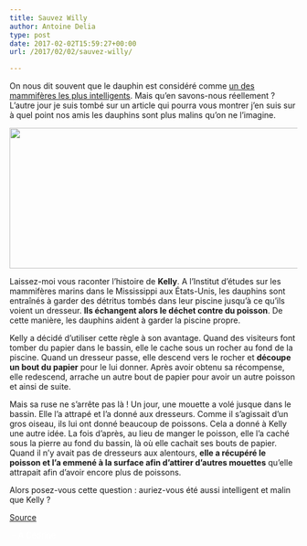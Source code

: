```yaml
---
title: Sauvez Willy
author: Antoine Delia
type: post
date: 2017-02-02T15:59:27+00:00
url: /2017/02/02/sauvez-willy/

---
```

On nous dit souvent que le dauphin est considéré comme [un des mammifères les plus intelligents][1]. Mais qu&#8217;en savons-nous réellement ? L&#8217;autre jour je suis tombé sur un article qui pourra vous montrer j&#8217;en suis sur à quel point nos amis les dauphins sont plus malins qu&#8217;on ne l&#8217;imagine.

<img loading="lazy" class="aligncenter" src="https://i0.wp.com/www.club-panda.fr/wp-content/uploads/2014/06/dauphin_homme-et-dauphin.jpg?resize=549%2C246" width="549" height="246" data-recalc-dims="1" /> 

Laissez-moi vous raconter l&#8217;histoire de **Kelly**. A l&#8217;Institut d&#8217;études sur les mammifères marins dans le Mississippi aux États-Unis, les dauphins sont entraînés à garder des détritus tombés dans leur piscine jusqu&#8217;à ce qu&#8217;ils voient un dresseur. **Ils échangent alors le déchet contre du poisson**. De cette manière, les dauphins aident à garder la piscine propre.

Kelly a décidé d&#8217;utiliser cette règle à son avantage. Quand des visiteurs font tomber du papier dans le bassin, elle le cache sous un rocher au fond de la piscine. Quand un dresseur passe, elle descend vers le rocher et **découpe un bout du papier** pour le lui donner. Après avoir obtenu sa récompense, elle redescend, arrache un autre bout de papier pour avoir un autre poisson et ainsi de suite.

Mais sa ruse ne s&#8217;arrête pas là ! Un jour, une mouette a volé jusque dans le bassin. Elle l&#8217;a attrapé et l&#8217;a donné aux dresseurs. Comme il s&#8217;agissait d&#8217;un gros oiseau, ils lui ont donné beaucoup de poissons. Cela a donné à Kelly une autre idée. La fois d&#8217;après, au lieu de manger le poisson, elle l&#8217;a caché sous la pierre au fond du bassin, là où elle cachait ses bouts de papier. Quand il n&#8217;y avait pas de dresseurs aux alentours, **elle a récupéré le poisson et l&#8217;a emmené à la surface afin d&#8217;attirer d&#8217;autres mouettes** qu&#8217;elle attrapait afin d&#8217;avoir encore plus de poissons.

Alors posez-vous cette question : auriez-vous été aussi intelligent et malin que Kelly ?

[Source][2]

<span style="color: #ffffff;"> &#8211; À Cédrine</span>

 [1]: https://fr.wikipedia.org/wiki/Intelligence_des_c%C3%A9tac%C3%A9s
 [2]: https://www.theguardian.com/science/2003/jul/03/research.science